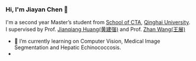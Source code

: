 ### Hi, I'm Jiayan Chen 👋

I'm a second year Master’s student from [School of CTA](https://cs.qhu.edu.cn/), [Qinghai University](https://www.qhu.edu.cn/). I supervised by Prof. [Jianqiang Huang(黄建强)](https://www.qhu-hdacp.cn/hjq.html) and Prof. [Zhan Wang(王展)](https://www.qhuah.com/html/2748691352.html)

- 🔭 I’m currently learning on Computer Vision, Medical Image Segmentation and Hepatic Echinococcosis.
- 
<!--
**chenjiayan-qhu/chenjiayan-qhu** is a ✨ _special_ ✨ repository because its `README.md` (this file) appears on your GitHub profile.

Here are some ideas to get you started:

- 🔭 I’m currently working on ...
- 🌱 I’m currently learning ...
- 👯 I’m looking to collaborate on ...
- 🤔 I’m looking for help with ...
- 💬 Ask me about ...
- 📫 How to reach me: ...
- 😄 Pronouns: ...
- ⚡ Fun fact: ...
-->
